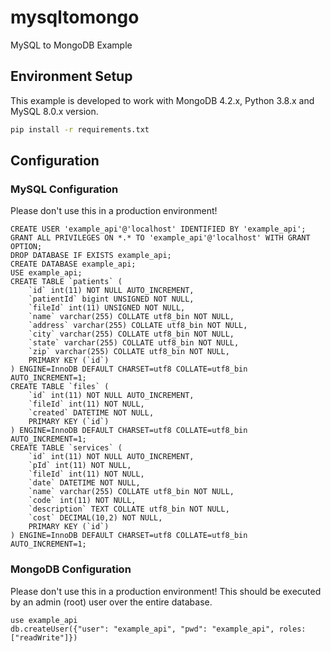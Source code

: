 # mysqltomongo
MySQL to MongoDB Example

## Environment Setup
This example is developed to work with MongoDB 4.2.x, Python 3.8.x and MySQL 8.0.x version.
```bash
pip install -r requirements.txt
```

## Configuration

### MySQL Configuration
Please don't use this in a production environment!
```
CREATE USER 'example_api'@'localhost' IDENTIFIED BY 'example_api';
GRANT ALL PRIVILEGES ON *.* TO 'example_api'@'localhost' WITH GRANT OPTION;
DROP DATABASE IF EXISTS example_api;
CREATE DATABASE example_api;
USE example_api;
CREATE TABLE `patients` (
    `id` int(11) NOT NULL AUTO_INCREMENT,
    `patientId` bigint UNSIGNED NOT NULL,
    `fileId` int(11) UNSIGNED NOT NULL,
    `name` varchar(255) COLLATE utf8_bin NOT NULL,
    `address` varchar(255) COLLATE utf8_bin NOT NULL,
    `city` varchar(255) COLLATE utf8_bin NOT NULL,
    `state` varchar(255) COLLATE utf8_bin NOT NULL,
    `zip` varchar(255) COLLATE utf8_bin NOT NULL,
    PRIMARY KEY (`id`)
) ENGINE=InnoDB DEFAULT CHARSET=utf8 COLLATE=utf8_bin
AUTO_INCREMENT=1;
CREATE TABLE `files` (
    `id` int(11) NOT NULL AUTO_INCREMENT,
    `fileId` int(11) NOT NULL,
    `created` DATETIME NOT NULL,
    PRIMARY KEY (`id`)
) ENGINE=InnoDB DEFAULT CHARSET=utf8 COLLATE=utf8_bin
AUTO_INCREMENT=1;
CREATE TABLE `services` (
    `id` int(11) NOT NULL AUTO_INCREMENT,
    `pId` int(11) NOT NULL,
    `fileId` int(11) NOT NULL,
    `date` DATETIME NOT NULL,
    `name` varchar(255) COLLATE utf8_bin NOT NULL,
    `code` int(11) NOT NULL,
    `description` TEXT COLLATE utf8_bin NOT NULL,
    `cost` DECIMAL(10,2) NOT NULL,
    PRIMARY KEY (`id`)
) ENGINE=InnoDB DEFAULT CHARSET=utf8 COLLATE=utf8_bin
AUTO_INCREMENT=1;
```

### MongoDB Configuration
Please don't use this in a production environment! This should be executed by an admin (root) user over the entire database.
```
use example_api
db.createUser({"user": "example_api", "pwd": "example_api", roles: ["readWrite"]})
```